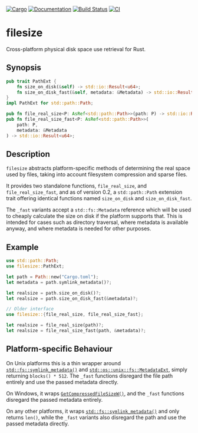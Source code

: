 [![Cargo](https://img.shields.io/crates/v/filesize.svg)][crate]
[![Documentation](https://docs.rs/filesize/badge.svg)][docs]
[![Build Status](https://travis-ci.org/Freaky/rust-filesize.svg?branch=master)](https://travis-ci.org/Freaky/rust-filesize)
[![CI](https://github.com/Freaky/rust-filesize/workflows/build/badge.svg)][ci]

# filesize

Cross-platform physical disk space use retrieval for Rust.

## Synopsis

```rust
pub trait PathExt {
    fn size_on_disk(&self) -> std::io::Result<u64>;
    fn size_on_disk_fast(&self, metadata: &Metadata) -> std::io::Result<u64>;
}
impl PathExt for std::path::Path;

pub fn file_real_size<P: AsRef<std::path::Path>>(path: P) -> std::io::Result<u64>;
pub fn file_real_size_fast<P: AsRef<std::path::Path>>(
    path: P,
    metadata: &Metadata
) -> std::io::Result<u64>;
```

## Description

`filesize` abstracts platform-specific methods of determining the real space used
by files, taking into account filesystem compression and sparse files.

It provides two standalone functions, `file_real_size`, and `file_real_size_fast`,
and as of version 0.2, a `std::path::Path` extension trait offering identical
functions named `size_on_disk` and `size_on_disk_fast`.

The `_fast` variants accept a `std::fs::Metadata` reference which will be used
to cheaply calculate the size on disk if the platform supports that.  This is
intended for cases such as directory traversal, where metadata is available
anyway, and where metadata is needed for other purposes.

## Example

```rust
use std::path::Path;
use filesize::PathExt;

let path = Path::new("Cargo.toml");
let metadata = path.symlink_metadata()?;

let realsize = path.size_on_disk()?;
let realsize = path.size_on_disk_fast(&metadata)?;

// Older interface
use filesize::{file_real_size, file_real_size_fast};

let realsize = file_real_size(path)?;
let realsize = file_real_size_fast(path, &metadata)?;
```

## Platform-specific Behaviour

On Unix platforms this is a thin wrapper around [`std::fs::symlink_metadata()`]
and [`std::os::unix::fs::MetadataExt`], simply returning `blocks() * 512`.  The
`_fast` functions disregard the file path entirely and use the passed metadata
directly.

On Windows, it wraps [`GetCompressedFileSizeW()`], and the `_fast` functions
disregard the passed metadata entirely.

On any other platforms, it wraps [`std::fs::symlink_metadata()`] and only returns
`len()`, while the `_fast` variants also disregard the path and use the passed 
metadata directly.


[`GetCompressedFileSizeW()`]: https://docs.microsoft.com/en-us/windows/desktop/api/fileapi/nf-fileapi-getcompressedfilesizew
[`std::fs::symlink_metadata()`]: https://doc.rust-lang.org/std/fs/fn.symlink_metadata.html
[`std::os::unix::fs::MetadataExt`]: https://doc.rust-lang.org/std/os/unix/fs/trait.MetadataExt.html
[crate]: https://crates.io/crates/filesize
[docs]: https://docs.rs/filesize
[ci]: https://github.com/Freaky/rust-filesize/actions?query=workflow%3Abuild
